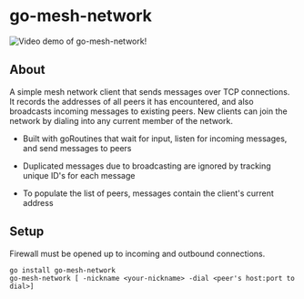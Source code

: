 # go-mesh-network
![Video demo of go-mesh-network!](demo/ezgif.com-gif-maker.gif)

## About
A simple mesh network client that sends messages over TCP connections. It records the addresses of all peers it has encountered, and also broadcasts incoming messages to existing peers. New clients can join the network by dialing into any current member of the network. 

- Built with goRoutines that wait for input, listen for incoming messages, and send messages to peers

- Duplicated messages due to broadcasting are ignored by tracking unique ID's for each message

- To populate the list of peers, messages contain the client's current address


## Setup
Firewall must be opened up to incoming and outbound connections.

```
go install go-mesh-network
go-mesh-network [ -nickname <your-nickname> -dial <peer's host:port to dial>] 
```
